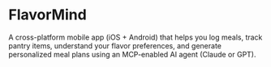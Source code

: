# FlavorMind
A cross-platform mobile app (iOS + Android) that helps you log meals, track pantry items, understand your flavor preferences, and generate personalized meal plans using an MCP-enabled AI agent (Claude or GPT).
